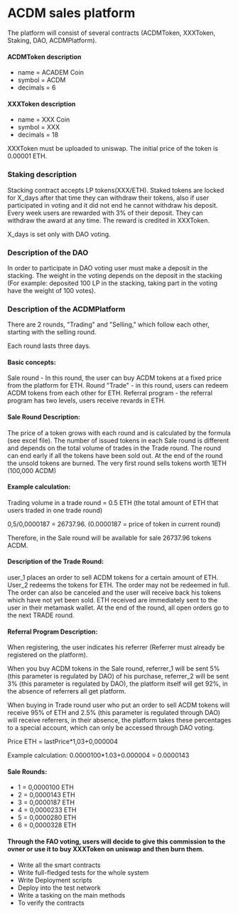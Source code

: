 # ACDM sales platform
The platform will consist of several contracts (ACDMToken, XXXToken, Staking, DAO, ACDMPlatform).

#### ACDMToken description
* name = ACADEM Coin
* symbol = ACDM
* decimals = 6

#### XXXToken description
* name = XXX Coin
* symbol = XXX
* decimals = 18

XXXToken must be uploaded to uniswap. The initial price of the token is 0.00001 ETH.

### Staking description
Stacking contract accepts LP tokens(XXX/ETH). Staked tokens are locked for X_days after that time they can withdraw their tokens, also if user participated in voting and it did not end he cannot withdraw his deposit. Every week users are rewarded with 3% of their deposit. They can withdraw the award at any time. The reward is credited in XXXToken.

X_days is set only with DAO voting.

### Description of the DAO
In order to participate in DAO voting user must make a deposit in the stacking. The weight in the voting depends on the deposit in the stacking (For example: deposited 100 LP in the stacking, taking part in the voting have the weight of 100 votes).


### Description of the ACDMPlatform
There are 2 rounds, "Trading" and "Selling," which follow each other, starting with the selling round.

Each round lasts three days.

#### Basic concepts:
Sale round - In this round, the user can buy ACDM tokens at a fixed price from the platform for ETH.
Round "Trade" - in this round, users can redeem ACDM tokens from each other for ETH.
Referral program - the referral program has two levels, users receive revards in ETH.

#### Sale Round Description:
The price of a token grows with each round and is calculated by the formula (see excel file). The number of issued tokens in each Sale round is different and depends on the total volume of trades in the Trade round. The round can end early if all the tokens have been sold out. At the end of the round the unsold tokens are burned. The very first round sells tokens worth 1ETH (100,000 ACDM)

#### Example calculation:
Trading volume in a trade round = 0.5 ETH (the total amount of ETH that users traded in one trade round)

0,5/0,0000187 = 26737.96. (0.0000187 = price of token in current round)

Therefore, in the Sale round will be available for sale 26737.96 tokens ACDM.

#### Description of the Trade Round:
user_1 places an order to sell ACDM tokens for a certain amount of ETH. User_2 redeems the tokens for ETH. The order may not be redeemed in full. The order can also be canceled and the user will receive back his tokens which have not yet been sold. ETH received are immediately sent to the user in their metamask wallet. At the end of the round, all open orders go to the next TRADE round.

#### Referral Program Description:
When registering, the user indicates his referrer (Referrer must already be registered on the platform).

When you buy ACDM tokens in the Sale round, referrer_1 will be sent 5% (this parameter is regulated by DAO) of his purchase, referrer_2 will be sent 3% (this parameter is regulated by DAO), the platform itself will get 92%, in the absence of referrers all get platform.

When buying in Trade round user who put an order to sell ACDM tokens will receive 95% of ETH and 2.5% (this parameter is regulated through DAO) will receive referrers, in their absence, the platform takes these percentages to a special account, which can only be accessed through DAO voting. 

Price ETH = lastPrice*1,03+0,000004

Example calculation: 0.0000100*1.03+0.000004 = 0.0000143

#### Sale Rounds:

* 1 = 0,0000100 ETH
* 2 = 0,0000143 ETH
* 3 = 0,0000187 ETH
* 4 = 0,0000233 ETH
* 5 = 0,0000280 ETH
* 6 = 0,0000328 ETH


#### Through the FAO voting, users will decide to give this commission to the ovner or use it to buy XXXToken on uniswap and then burn them.
* Write all the smart contracts
* Write full-fledged tests for the whole system 
* Write Deployment scripts
* Deploy into the test network
* Write a tasking on the main methods
* To verify the contracts
